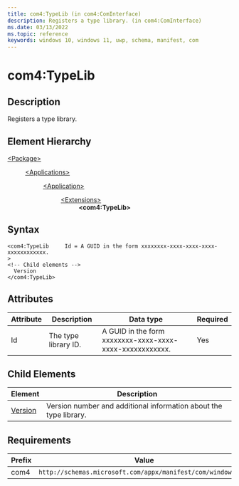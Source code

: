 ```yaml
---
title: com4:TypeLib (in com4:ComInterface)
description: Registers a type library. (in com4:ComInterface)
ms.date: 03/13/2022
ms.topic: reference
keywords: windows 10, windows 11, uwp, schema, manifest, com
---
```


# com4:TypeLib



## Description
Registers a type library.



## Element Hierarchy
<dl><dt><a href = "element-package.md">&lt;Package&gt;</a></dt>
<dd>
<dl><dt><a href = "element-applications.md">&lt;Applications&gt;</a></dt>
<dd>
<dl><dt><a href = "element-application.md">&lt;Application&gt;</a></dt>
<dd>
<dl><dt><a href = "element-1-extensions.md">&lt;Extensions&gt;</a></dt>
<dd>
<dd><b>&lt;com4:TypeLib&gt;</b></dd></dd>
</dl>
</dd>
</dl>
</dd>
</dl>
</dd>
</dl>

## Syntax
```syntax
<com4:TypeLib     Id = A GUID in the form xxxxxxxx-xxxx-xxxx-xxxx-xxxxxxxxxxxx.
>
<!-- Child elements -->
  Version
</com4:TypeLib>
```


## Attributes

| Attribute | Description | Data type | Required |
| -----------| -------------| -----------| ----------|
| Id | The type library ID.  | A GUID in the form xxxxxxxx-xxxx-xxxx-xxxx-xxxxxxxxxxxx.| Yes |


## Child Elements

| Element | Description |
| -----------| -------------|
| [Version](element-com4-version.md) | Version number and additional information about the type library. |

## Requirements
| Prefix | Value |
| ---------------| -------------------------------------------------------------|
| com4 | `http://schemas.microsoft.com/appx/manifest/com/windows10/4` |
